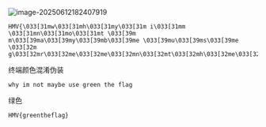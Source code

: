 ![image-20250612182407919](https://7r1umph.top/image/202506121824441.webp)

```
HMV{\033[31mw\033[31mh\033[31my\033[31m i\033[31mm \033[31mn\033[31mo\033[31mt \033[39m m\033[39ma\033[39my\033[39mb\033[39me \033[39mu\033[39ms\033[39me \033[32m g\033[32mr\033[32me\033[32me\033[32mn\033[32mt\033[32mh\033[32me\033[32mf\033[32ml\033[32ma\033[32mg\033[39m}
```

终端颜色混淆伪装

```
why im not maybe use green the flag
```

绿色

```
HMV{greentheflag}
```

